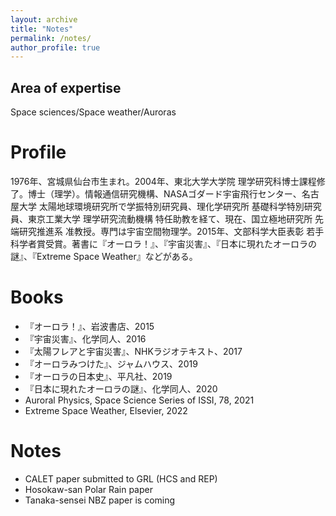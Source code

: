 ```yaml
---
layout: archive
title: "Notes"
permalink: /notes/
author_profile: true
---
```


Area of expertise
----
Space sciences/Space weather/Auroras

Profile
====
1976年、宮城県仙台市生まれ。2004年、東北大学大学院 理学研究科博士課程修了。博士（理学）。情報通信研究機構、NASAゴダード宇宙飛行センター、名古屋大学 太陽地球環境研究所で学振特別研究員、理化学研究所 基礎科学特別研究員、東京工業大学 理学研究流動機構 特任助教を経て、現在、国立極地研究所 先端研究推進系 准教授。専門は宇宙空間物理学。2015年、文部科学大臣表彰 若手科学者賞受賞。著書に『オーロラ！』、『宇宙災害』、『日本に現れたオーロラの謎』、『Extreme Space Weather』などがある。

Books
====
* 『オーロラ！』、岩波書店、2015
* 『宇宙災害』、化学同人、2016
* 『太陽フレアと宇宙災害』、NHKラジオテキスト、2017
* 『オーロラみつけた』、ジャムハウス、2019
* 『オーロラの日本史』、平凡社、2019
* 『日本に現れたオーロラの謎』、化学同人、2020
* Auroral Physics, Space Science Series of ISSI, 78, 2021
* Extreme Space Weather, Elsevier, 2022

 
Notes
====
* CALET paper submitted to GRL (HCS and REP)
* Hosokaw-san Polar Rain paper
* Tanaka-sensei NBZ paper is coming


